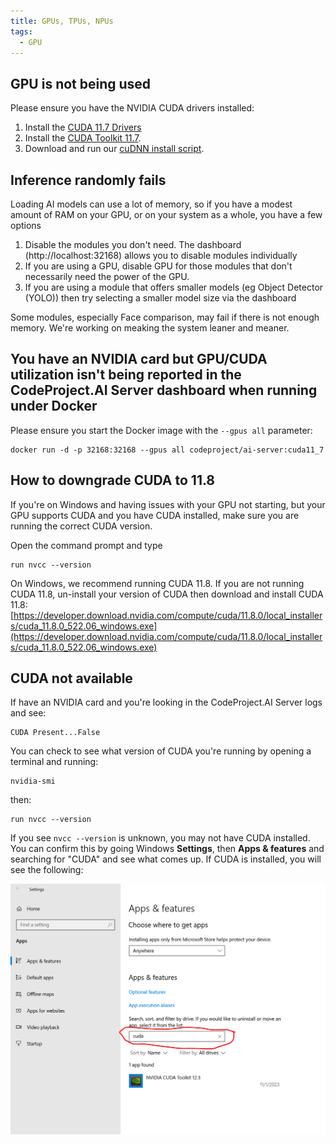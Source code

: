 ```yaml
---
title: GPUs, TPUs, NPUs
tags:
  - GPU
---
```


## GPU is not being used

Please ensure you have the NVIDIA CUDA drivers installed:

1.  Install the [CUDA 11.7 Drivers](https://www.nvidia.com/Download/index.aspx)
2.  Install the [CUDA Toolkit 11.7](https://developer.nvidia.com/cuda-downloads).
3.  Download and run our [cuDNN install script](/KB/Articles/5322557/install_CUDnn.zip).

## Inference randomly fails

Loading AI models can use a lot of memory, so if you have a modest amount of RAM on your GPU, or on your system as a whole, you have a few options

1.  Disable the modules you don't need. The dashboard (http://localhost:32168) allows you to disable modules individually
2.  If you are using a GPU, disable GPU for those modules that don't necessarily need the power of the GPU.
3.  If you are using a module that offers smaller models (eg Object Detector (YOLO)) then try selecting a smaller model size via the dashboard

Some modules, especially Face comparison, may fail if there is not enough memory. We're working on meaking the system leaner and meaner.

## You have an NVIDIA card but GPU/CUDA utilization isn't being reported in the CodeProject.AI Server dashboard when running under Docker

Please ensure you start the Docker image with the `--gpus all` parameter:

```  title='Terminal'
docker run -d -p 32168:32168 --gpus all codeproject/ai-server:cuda11_7
```

## How to downgrade CUDA to 11.8

If you're on Windows and having issues with your GPU not starting, but your GPU supports CUDA and you have CUDA installed, make sure you are running the correct CUDA version. 

Open the command prompt and type

```  title='Terminal'
run nvcc --version
```

On Windows, we recommend running CUDA 11.8. If you are not running CUDA 11.8, un-install your version of CUDA then download and install CUDA 11.8: [https://developer.download.nvidia.com/compute/cuda/11.8.0/local_installers/cuda_11.8.0_522.06_windows.exe](https://developer.download.nvidia.com/compute/cuda/11.8.0/local_installers/cuda_11.8.0_522.06_windows.exe)

## CUDA not available

If have an NVIDIA card and you're looking in the CodeProject.AI Server logs and see:

```  
CUDA Present...False
```

You can check to see what version of CUDA you're running by opening a terminal and running:

```  title='Terminal'
nvidia-smi
```

then:

```  title='Terminal'
run nvcc --version
```

If you see `nvcc --version` is unknown, you may not have CUDA installed. You can confirm this by going Windows **Settings**, then **Apps & features** and searching for "CUDA" and see what comes up. If CUDA is installed, you will see the following:

![Windows CUDA Apps and Features](../img/Windows-CUDA.png)